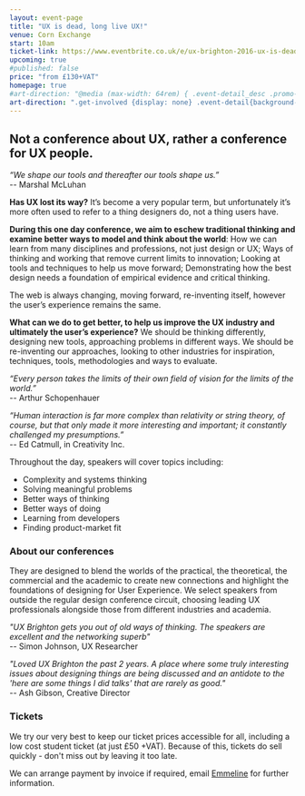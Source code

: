 ```yaml
---
layout: event-page  
title: "UX is dead, long live UX!"
venue: Corn Exchange
start: 10am
ticket-link: https://www.eventbrite.co.uk/e/ux-brighton-2016-ux-is-dead-long-live-ux-tickets-15866892302
upcoming: true 
#published: false
price: "from £130+VAT"
homepage: true
#art-direction: "@media (max-width: 64rem) { .event-detail_desc .promo-image{width: 100%;} } @media (min-width: 65rem) {.event-detail_desc .promo-image {width: 100%;}} .promo-image {margin: 0; padding: 0; border: 0}"
art-direction: ".get-involved {display: none} .event-detail{background-image: url('/assets/conference-2016/banner.jpg'); background-repeat: no-repeat} .event-detail {background-size: contain} @media (max-width: 32rem) { .event-detail_desc h1 {color: #fff;} .event-detail h1 {margin-top: 0} .event-detail {background-size: contain}} .site-header {margin-bottom: 0} .event-meta { margin-bottom: 0}} @media (max-width: 35rem){ .event-meta{ margin-top: 25%; margin-bottom: 0} }  @media (min-width: 35rem){ body {background-position: right 0px top 0px;}  .event-detail_desc h1, .event-detail_desc h2 {color: #fff;} .event-detail_desc p:nth-of-type(1) {margin-top: 5em; color: #fff}  .event-detail_desc p:nth-of-type(2) {margin-top: 7em;} .event-meta{ margin-top: 5%; margin-bottom: 0}}"
---
```


## Not a conference about UX, rather a conference for UX people.
<em>“We shape our tools and thereafter our tools shape us.”</em>
<br>-- Marshal McLuhan

<strong>Has UX lost its way?</strong> It’s become a very popular term, but unfortunately it’s more often used to refer to a thing designers do, not a thing users have.

<strong>During this one day conference, we aim to eschew traditional thinking and examine better ways to model and think about the world</strong>: How we can learn from many disciplines and professions, not just design or UX; Ways of thinking and working that remove current limits to innovation; Looking at tools and techniques to help us move forward; Demonstrating how the best design needs a foundation of empirical evidence and critical thinking.

The web is always changing, moving forward, re-inventing itself, however the user’s experience remains the same. 

<strong>What can we do to get better, to help us improve the UX industry and ultimately the user’s experience?</strong> We should be thinking differently, designing new tools, approaching problems in different ways. We should be re-inventing our approaches, looking to other industries for inspiration, techniques, tools, methodologies and ways to evaluate.

<em>“Every person takes the limits of their own field of vision for the limits of the world.”</em>
<br>-- Arthur Schopenhauer

<em>“Human interaction is far more complex than relativity or string theory, of course, but that only made it more interesting and important; it constantly challenged my presumptions.”</em>
<br>-- Ed Catmull, in Creativity Inc.

Throughout the day, speakers will cover topics including:

 * Complexity and systems thinking
 * Solving meaningful problems
 * Better ways of thinking
 * Better ways of doing
 * Learning from developers
 * Finding product-market fit

### About our conferences
They are designed to blend the worlds of the practical, the theoretical, the commercial and the academic to create new connections and highlight the foundations of designing for User Experience. We select speakers from outside the regular design conference circuit, choosing leading UX professionals alongside those from different industries and academia.

<em>"UX Brighton gets you out of old ways of thinking. The speakers are excellent and the networking superb"</em>
<br>-- Simon Johnson, UX Researcher

<em>"Loved UX Brighton the past 2 years. A place where some truly interesting issues about designing things are being discussed and an antidote to the 'here are some things I did talks' that are rarely as good."</em>
<br>-- Ash Gibson, Creative Director

### Tickets
We try our very best to keep our ticket prices accessible for all, including a low cost student ticket (at just £50 +VAT).  Because of this, tickets do sell quickly - don't miss out by leaving it too late.

We can arrange payment by invoice if required, email [Emmeline](mailto:emmeline@uxbrighton.org.uk) for further information.